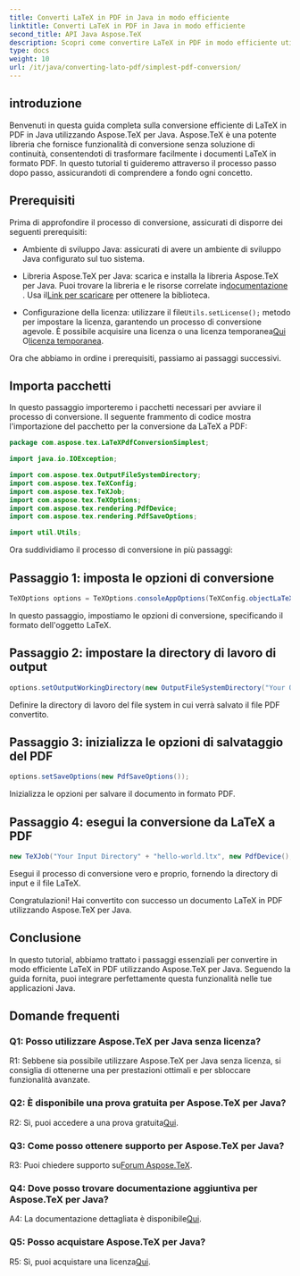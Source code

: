 ```yaml
---
title: Converti LaTeX in PDF in Java in modo efficiente
linktitle: Converti LaTeX in PDF in Java in modo efficiente
second_title: API Java Aspose.TeX
description: Scopri come convertire LaTeX in PDF in modo efficiente utilizzando Aspose.TeX per Java. Segui la nostra guida passo passo per un'integrazione perfetta nelle tue applicazioni Java.
type: docs
weight: 10
url: /it/java/converting-lato-pdf/simplest-pdf-conversion/
---
```

## introduzione

Benvenuti in questa guida completa sulla conversione efficiente di LaTeX in PDF in Java utilizzando Aspose.TeX per Java. Aspose.TeX è una potente libreria che fornisce funzionalità di conversione senza soluzione di continuità, consentendoti di trasformare facilmente i documenti LaTeX in formato PDF. In questo tutorial ti guideremo attraverso il processo passo dopo passo, assicurandoti di comprendere a fondo ogni concetto.

## Prerequisiti

Prima di approfondire il processo di conversione, assicurati di disporre dei seguenti prerequisiti:

- Ambiente di sviluppo Java: assicurati di avere un ambiente di sviluppo Java configurato sul tuo sistema.

-  Libreria Aspose.TeX per Java: scarica e installa la libreria Aspose.TeX per Java. Puoi trovare la libreria e le risorse correlate in[documentazione](https://reference.aspose.com/tex/java/) . Usa il[Link per scaricare](https://releases.aspose.com/tex/java/) per ottenere la biblioteca.

-  Configurazione della licenza: utilizzare il file`Utils.setLicense();` metodo per impostare la licenza, garantendo un processo di conversione agevole. È possibile acquisire una licenza o una licenza temporanea[Qui](https://purchase.aspose.com/buy) O[licenza temporanea](https://purchase.aspose.com/temporary-license/).

Ora che abbiamo in ordine i prerequisiti, passiamo ai passaggi successivi.

## Importa pacchetti

In questo passaggio importeremo i pacchetti necessari per avviare il processo di conversione. Il seguente frammento di codice mostra l'importazione del pacchetto per la conversione da LaTeX a PDF:

```java
package com.aspose.tex.LaTeXPdfConversionSimplest;

import java.io.IOException;

import com.aspose.tex.OutputFileSystemDirectory;
import com.aspose.tex.TeXConfig;
import com.aspose.tex.TeXJob;
import com.aspose.tex.TeXOptions;
import com.aspose.tex.rendering.PdfDevice;
import com.aspose.tex.rendering.PdfSaveOptions;

import util.Utils;
```

Ora suddividiamo il processo di conversione in più passaggi:

## Passaggio 1: imposta le opzioni di conversione

```java
TeXOptions options = TeXOptions.consoleAppOptions(TeXConfig.objectLaTeX());
```

In questo passaggio, impostiamo le opzioni di conversione, specificando il formato dell'oggetto LaTeX.

## Passaggio 2: impostare la directory di lavoro di output

```java
options.setOutputWorkingDirectory(new OutputFileSystemDirectory("Your Output Directory"));
```

Definire la directory di lavoro del file system in cui verrà salvato il file PDF convertito.

## Passaggio 3: inizializza le opzioni di salvataggio del PDF

```java
options.setSaveOptions(new PdfSaveOptions());
```

Inizializza le opzioni per salvare il documento in formato PDF.

## Passaggio 4: esegui la conversione da LaTeX a PDF

```java
new TeXJob("Your Input Directory" + "hello-world.ltx", new PdfDevice(), options).run();
```

Esegui il processo di conversione vero e proprio, fornendo la directory di input e il file LaTeX.

Congratulazioni! Hai convertito con successo un documento LaTeX in PDF utilizzando Aspose.TeX per Java.

## Conclusione

In questo tutorial, abbiamo trattato i passaggi essenziali per convertire in modo efficiente LaTeX in PDF utilizzando Aspose.TeX per Java. Seguendo la guida fornita, puoi integrare perfettamente questa funzionalità nelle tue applicazioni Java.

## Domande frequenti

### Q1: Posso utilizzare Aspose.TeX per Java senza licenza?

R1: Sebbene sia possibile utilizzare Aspose.TeX per Java senza licenza, si consiglia di ottenerne una per prestazioni ottimali e per sbloccare funzionalità avanzate.

### Q2: È disponibile una prova gratuita per Aspose.TeX per Java?

 R2: Sì, puoi accedere a una prova gratuita[Qui](https://releases.aspose.com/).

### Q3: Come posso ottenere supporto per Aspose.TeX per Java?

 R3: Puoi chiedere supporto su[Forum Aspose.TeX](https://forum.aspose.com/c/tex/47).

### Q4: Dove posso trovare documentazione aggiuntiva per Aspose.TeX per Java?

 A4: La documentazione dettagliata è disponibile[Qui](https://reference.aspose.com/tex/java/).

### Q5: Posso acquistare Aspose.TeX per Java?

 R5: Sì, puoi acquistare una licenza[Qui](https://purchase.aspose.com/buy).
